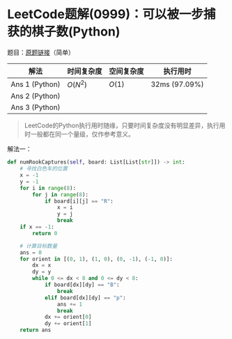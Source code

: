 # LeetCode题解(0999)：可以被一步捕获的棋子数(Python)

题目：[原题链接](https://leetcode-cn.com/problems/available-captures-for-rook/)（简单）

| 解法           | 时间复杂度 | 空间复杂度 | 执行用时      |
| -------------- | ---------- | ---------- | ------------- |
| Ans 1 (Python) | $O(N^2)$   | $O(1)$     | 32ms (97.09%) |
| Ans 2 (Python) |            |            |               |
| Ans 3 (Python) |            |            |               |

>  LeetCode的Python执行用时随缘，只要时间复杂度没有明显差异，执行用时一般都在同一个量级，仅作参考意义。

解法一：

```python
def numRookCaptures(self, board: List[List[str]]) -> int:
    # 寻找白色车的位置
    x = -1
    y = -1
    for i in range(8):
        for j in range(8):
            if board[i][j] == "R":
                x = i
                y = j
                break
    if x == -1:
        return 0

    # 计算目标数量
    ans = 0
    for orient in [(0, 1), (1, 0), (0, -1), (-1, 0)]:
        dx = x
        dy = y
        while 0 <= dx < 8 and 0 <= dy < 8:
            if board[dx][dy] == "B":
                break
            elif board[dx][dy] == "p":
                ans += 1
                break
            dx += orient[0]
            dy += orient[1]
    return ans
```